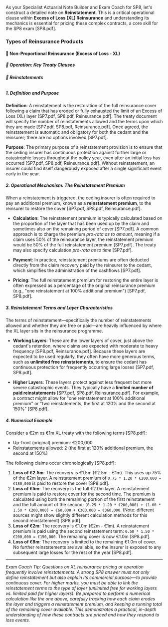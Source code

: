 As your Specialist Actuarial Note Builder and Exam Coach for SP8, let's construct a detailed note on **Reinstatement**. This is a critical operational clause within **Excess of Loss (XL) Reinsurance** and understanding its mechanics is essential for pricing these complex contracts, a core skill for the SP8 exam \[SP8.pdf\].

### **Types of Reinsurance Products**

#### **🔹 Non-Proportional Reinsurance (Excess of Loss \- XL)**

##### **🔸 Operation: Key Treaty Clauses**

###### **🔹 Reinstatements**

##### **1\. Definition and Purpose**

**Definition**: A reinstatement is the restoration of the full reinsurance cover following a claim that has eroded or fully exhausted the limit of an Excess of Loss (XL) layer \[SP7.pdf, SP8.pdf, Reinsurance.pdf\]. The treaty document will specify the number of reinstatements allowed and the terms upon which they are made \[SP7.pdf, SP8.pdf, Reinsurance.pdf\]. Once agreed, the reinstatement is automatic and obligatory for both the cedant and the reinsurer; there are no options involved \[SP7.pdf\].

**Purpose**: The primary purpose of a reinstatement provision is to ensure that the ceding insurer has continuous protection against further large or catastrophic losses throughout the policy year, even after an initial loss has occurred \[SP7.pdf, SP8.pdf, Reinsurance.pdf\]. Without reinstatement, an insurer could find itself dangerously exposed after a single significant event early in the year.

##### **2\. Operational Mechanism: The Reinstatement Premium**

When a reinstatement is triggered, the ceding insurer is often required to pay an additional premium, known as a **reinstatement premium**, to the reinsurer to restore the cover \[SP7.pdf, SP8.pdf, Reinsurance.pdf\].

* **Calculation**: The reinstatement premium is typically calculated based on the proportion of the layer that has been used up by the claim and sometimes also on the remaining period of cover \[SP7.pdf\]. A common approach is to charge the premium *pro-rata as to amount*, meaning if a claim uses 50% of the reinsurance layer, the reinstatement premium would be 50% of the full reinstatement premium \[SP7.pdf\]. The treaty may also specify calculation *pro-rata as to time* \[SP7.pdf\].

* **Payment**: In practice, reinstatement premiums are often deducted directly from the claim recovery paid by the reinsurer to the cedant, which simplifies the administration of the cashflows \[SP7.pdf\].

* **Pricing**: The full reinstatement premium for restoring the entire layer is often expressed as a percentage of the original reinsurance premium (e.g., "one reinstatement at 100% additional premium") \[SP7.pdf, SP8.pdf\].

##### **3\. Reinstatement Terms and Layer Characteristics**

The terms of reinstatement—specifically the number of reinstatements allowed and whether they are free or paid—are heavily influenced by where the XL layer sits in the reinsurance programme.

* **Working Layers**: These are the lower layers of cover, just above the cedant's retention, where claims are expected with moderate to heavy frequency \[SP8.pdf, Reinsurance.pdf\]. Because these layers are expected to be used regularly, they often have more generous terms, such as **unlimited free reinstatements**, to ensure the cedant has continuous protection for frequently occurring large losses \[SP7.pdf, SP8.pdf\].

* **Higher Layers**: These layers protect against less frequent but more severe catastrophic events. They typically have a **limited number of paid reinstatements** \[SP7.pdf, SP8.pdf, Reinsurance.pdf\]. For example, a contract might allow for "one reinstatement at 100% additional premium" or "two reinstatements, the first at 120% and the second at 150%" \[SP8.pdf\].

##### **4\. Numerical Example**

Consider a €2m xs €1m XL treaty with the following terms \[SP8.pdf\]:

* Up-front (original) premium: €200,000  
* Reinstatements allowed: 2 (the first at 120% additional premium, the second at 150%)

The following claims occur chronologically \[SP8.pdf\]:

1. **Loss of €2.5m**: The recovery is €1.5m (€2.5m \- €1m). This uses up 75% of the €2m layer. A reinstatement premium of `0.75 * 1.20 * €200,000 = €180,000` is paid to restore the cover \[SP8.pdf\].  
2. **Loss of €5m**: The recovery is the full €2.0m layer. A reinstatement premium is paid to restore cover for the second time. The premium is calculated using both the remaining portion of the first reinstatement and the full amount of the second: `(0.25 * 1.20 * €200,000) + (1.00 * 1.50 * €200,000) = €60,000 + €300,000 = €360,000`. (Note: different sources might show slightly different calculation methods for this second reinstatement) \[SP8.pdf\].  
3. **Loss of €2m**: The recovery is €1.0m (€2m \- €1m). A reinstatement premium is paid using the second reinstatement term: `0.50 * 1.50 * €200,000 = €150,000`. The remaining cover is now €1.0m \[SP8.pdf\].  
4. **Loss of €8m**: The recovery is limited to the remaining €1.0m of cover. No further reinstatements are available, so the insurer is exposed to any subsequent large losses for the rest of the year \[SP8.pdf\].

---

*Exam Coach Tip: Questions on XL reinsurance pricing or operation frequently involve reinstatements. A strong SP8 answer must not only define reinstatement but also explain its commercial purpose—to provide continuous cover. For higher marks, you must be able to link the reinstatement terms to the type of layer (unlimited free for working layers vs. limited paid for higher layers). Be prepared to perform a numerical calculation like the one above, carefully tracking how each claim erodes the layer and triggers a reinstatement premium, and keeping a running total of the remaining cover available. This demonstrates a practical, in-depth understanding of how these contracts are priced and how they respond to loss events.*

